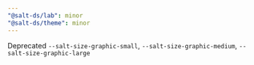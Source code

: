 ```yaml
---
"@salt-ds/lab": minor
"@salt-ds/theme": minor
---
```


Deprecated `--salt-size-graphic-small`, `--salt-size-graphic-medium`, `--salt-size-graphic-large`
